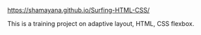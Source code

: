 https://shamayana.github.io/Surfing-HTML-CSS/

This is a training project on adaptive layout, HTML, CSS flexbox.
